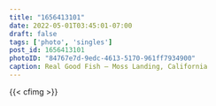 ```yaml
---
title: "1656413101"
date: 2022-05-01T03:45:01-07:00
draft: false
tags: ['photo', 'singles']
post_id: 1656413101
photoID: "84767e7d-9edc-4613-5170-961ff7934900"
caption: Real Good Fish — Moss Landing, California
---
```

{{< cfimg >}}